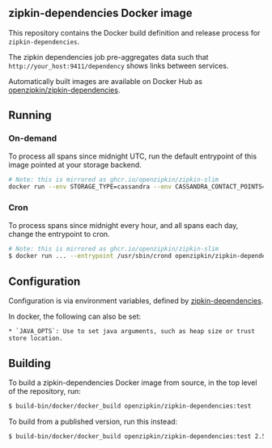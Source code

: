 ## zipkin-dependencies Docker image

This repository contains the Docker build definition and release process for `zipkin-dependencies`.

The zipkin dependencies job pre-aggregates data such that `http://your_host:9411/dependency` shows links
between services.

Automatically built images are available on Docker Hub as [openzipkin/zipkin-dependencies](https://hub.docker.com/r/openzipkin/zipkin-dependencies/).

## Running

### On-demand
To process all spans since midnight UTC, run the default entrypoint of this image pointed at your storage backend.

```bash
# Note: this is mirrored as ghcr.io/openzipkin/zipkin-slim
docker run --env STORAGE_TYPE=cassandra --env CASSANDRA_CONTACT_POINTS=host1,host2 openzipkin/zipkin-dependencies
```

### Cron
To process spans since midnight every hour, and all spans each day, change the entrypoint to cron.


```bash
# Note: this is mirrored as ghcr.io/openzipkin/zipkin-slim
$ docker run ... --entrypoint /usr/sbin/crond openzipkin/zipkin-dependencies -f
```

## Configuration
Configuration is via environment variables, defined by [zipkin-dependencies](https://github.com/openzipkin/zipkin-dependencies/blob/master/README.md).

In docker, the following can also be set:

    * `JAVA_OPTS`: Use to set java arguments, such as heap size or trust store location.

## Building

To build a zipkin-dependencies Docker image from source, in the top level of the repository, run:

```bash
$ build-bin/docker/docker_build openzipkin/zipkin-dependencies:test
```

To build from a published version, run this instead:

```bash
$ build-bin/docker/docker_build openzipkin/zipkin-dependencies:test 2.5.1
```
